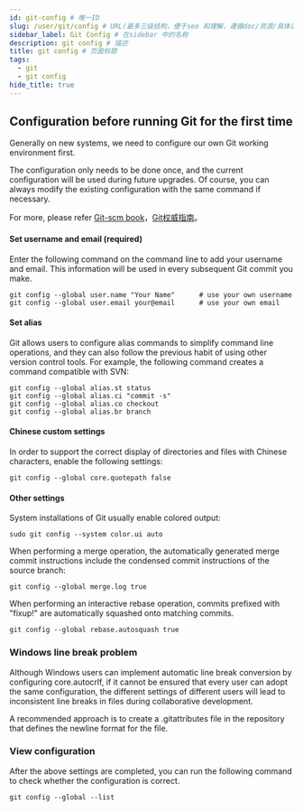 ```yaml
---
id: git-config # 唯一ID
slug: /user/git/config # URL(最多三级结构，便于seo 和理解，遵循doc/资源/具体说明项 的原则)
sidebar_label: Git Config # 在sidebar 中的名称
description: git config # 描述
title: git config # 页面标题
tags:
  - git
  - git config
hide_title: true
---
```


## Configuration before running Git for the first time

Generally on new systems, we need to configure our own Git working environment first.

The configuration only needs to be done once, and the current configuration will be used during future upgrades. Of course, you can always modify the existing configuration with the same command if necessary.

For more, please refer [Git-scm book](https://git-scm.com/book/zh/v2/%E8%87%AA%E5%AE%9A%E4%B9%89-Git-%E9%85%8D%E7%BD%AE-Git?spm=a2c4g.11186623.0.0.66cb7184saEn5B)，[Git权威指南](http://www.worldhello.net/gotgit/02-git-solo/010-git-init.html?spm=a2c4g.11186623.0.0.66cb7184saEn5B)。

#### Set username and email (required)

Enter the following command on the command line to add your username and email. This information will be used in every subsequent Git commit you make.

```
git config --global user.name "Your Name"      # use your own username
git config --global user.email your@email      # use your own email
```

#### Set alias

Git allows users to configure alias commands to simplify command line operations, and they can also follow the previous habit of using other version control tools. For example, the following command creates a command compatible with SVN:

```
git config --global alias.st status
git config --global alias.ci "commit -s"
git config --global alias.co checkout
git config --global alias.br branch
```

#### Chinese custom settings

In order to support the correct display of directories and files with Chinese characters, enable the following settings:

```
git config --global core.quotepath false
```

#### Other settings

System installations of Git usually enable colored output:

```
sudo git config --system color.ui auto
```

When performing a merge operation, the automatically generated merge commit instructions include the condensed commit instructions of the source branch:

```
git config --global merge.log true
```

When performing an interactive rebase operation, commits prefixed with "fixup!" are automatically squashed onto matching commits.

```
git config --global rebase.autosquash true
```

### Windows line break problem

Although Windows users can implement automatic line break conversion by configuring core.autocrlf, if it cannot be ensured that every user can adopt the same configuration, the different settings of different users will lead to inconsistent line breaks in files during collaborative development.

A recommended approach is to create a .gitattributes file in the repository that defines the newline format for the file.

### View configuration

After the above settings are completed, you can run the following command to check whether the configuration is correct.

```
git config --global --list
```
